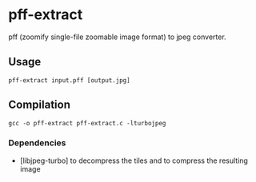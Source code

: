 # pff-extract
pff (zoomify single-file zoomable image format) to jpeg converter.

## Usage
```
pff-extract input.pff [output.jpg]
```

## Compilation
```
gcc -o pff-extract pff-extract.c -lturbojpeg
```

### Dependencies
 * [libjpeg-turbo] to decompress the tiles and to compress the resulting image
